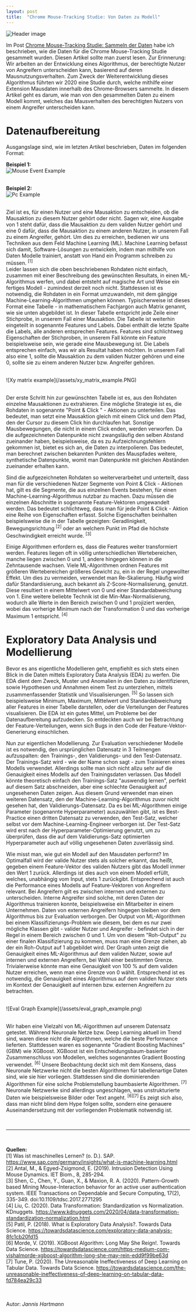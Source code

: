 ```yaml
---
layout: post
title:  "Chrome Mouse-Tracking Studie: Von Daten zu Modell"
---
```


![Header image](/assets/header_img.PNG)

Im Post [Chrome Mouse-Tracking Studie: Sammeln der Daten](https://vipfy.github.io/2021/04/02/mouse-studie-daten-sammeln.html)
habe ich beschrieben, wie die Daten für die Chrome Mouse-Tracking Studie gesammelt wurden. Diesen Artikel sollte man zuerst lesen. Zur Erinnerung: Wir arbeiten an der Entwicklung eines Algorithmus, der berechtigte Nutzer von Angreifern unterscheiden kann, basierend auf deren Mausnutzungsverhalten. Zum Zweck der Weiterentwicklung dieses Algorithmus führten wir 2020 eine Studie durch, welche mithilfe einer Extension Mausdaten innerhalb des Chrome-Browsers sammelte. In diesem Artikel geht es darum, wie man von den gesammelten Daten zu einem Modell kommt, welches das Mausverhalten des berechtigten Nutzers von einem Angreifer unterscheiden kann.


# Datenaufbereitung

Ausgangslage sind, wie im letzten Artikel beschrieben, Daten im folgenden Format:

**Beispiel 1:**<br/>
![Mouse Event Example](/assets/mouse_event_example.png)
<br/><br/>

**Beispiel 2:**<br/>
![Pc Example](/assets/pc_example.png)
<br/><br/>

Ziel ist es, für einen Nutzer und eine Mausaktion zu entscheiden, ob die Mausaktion zu diesem Nutzer gehört oder nicht. Sagen wir, eine Ausgabe von 1 steht dafür, dass die Mausaktion zu dem validen Nutzer gehört und eine 0 dafür, dass die Mausaktion zu einem anderen Nutzer, in unserem Fall zu einem Angreifer, gehört. Um dies zu erreichen, bedienen wir uns Techniken aus dem Feld Machine Learning (ML). Machine Learning befasst sich damit, Software-Lösungen zu entwickeln, indem man mithilfe von Daten Modelle trainiert, anstatt von Hand ein Programm schreiben zu müssen.  <sup>[1]</sup>  
Leider lassen sich die oben beschriebenen Rohdaten nicht einfach, zusammen mit einer Beschreibung des gewünschten Resultats, in einen ML-Algorithmus werfen, und dabei entsteht auf magische Art und Weise ein fertiges Modell - zumindest derzeit noch nicht. Stattdessen ist es notwendig, die Rohdaten in ein Format umzuwandeln, mit dem gängige Machine-Learning-Algorithmen umgehen können. Typischerweise ist dieses Format eine Tabelle - in mathematischem Fachjargon auch Matrix genannt, wie sie unten abgebildet ist. In dieser Tabelle entspricht jede Zeile einer Stichprobe, in unserem Fall einer Mausaktion. Die Tabelle ist weiterhin eingeteilt in sogenannte Features und Labels. Dabei enthält die letzte Spalte die Labels, alle anderen entsprechen Features. Features sind schlichtweg Eigenschaften der Stichproben, in unserem Fall könnte ein Feature beispielsweise sein, wie gerade eine Mausbewegung ist. Die Labels entsprechen einfach, was wir als Resultat haben möchten. In unserem Fall also eine 1, sollte die Mausaktion zu dem validen Nutzer gehören und eine 0, sollte sie zu einem anderen Nutzer bzw. Angreifer gehören. 

<br/>
![Xy matrix example](/assets/xy_matrix_example.PNG)
<br/><br/>

Der erste Schritt hin zur gewünschten Tabelle ist es, aus den Rohdaten einzelne Mausaktionen zu extrahieren. Eine mögliche Strategie ist es, die Rohdaten in sogenannte "Point & Click " - Aktionen zu unterteilen. Das bedeutet, man setzt eine Mausaktion gleich mit einem Click und dem Pfad, den der Cursor zu diesem Click hin durchlaufen hat. Sonstige Mausbewegungen, die nicht in einem Click enden, werden verworfen.
Da die aufgezeichneten Datenpunkte nicht zwangsläufig den selben Abstand zueinander haben, beispielsweise, da es zu Aufzeichnungsfehlern gekommen ist, bietet es sich an, die Daten zu interpolieren. Das bedeutet, man berechnet zwischen bekannten Punkten des Mauspfades weitere, synthetische Datenpunkte, womit man Datenpunkte mit gleichen Abständen zueinander erhalten kann.

Sind die aufgezeichneten Rohdaten so weiterverarbeitet und unterteilt, dass man für die verschiedenen Nutzer Segmente von Point & Click - Aktionen hat, gilt es die Segmente, die aus einzelnen Events bestehen, für einen Machine-Learning-Algorithmus nutzbar zu machen. Dazu müssen die einzelnen Abschnitte in sogenannte Feature-Vektoren umgewandelt werden. Das bedeutet schlichtweg, dass man für jede Point & Click - Aktion eine Reihe von Eigenschaften erfasst. Solche Eigenschaften beinhalten beispielsweise die in der Tabelle gezeigten: Geradlinigkeit, Bewegungsrichtung <sup>[2]</sup> oder an welchem Punkt im Pfad die höchste Geschwindigkeit erreicht wurde. <sup>[3]</sup>


Einige Algorithmen erfordern es, dass die Features weiter transformiert werden. Features liegen oft in völlig unterschiedlichen Wertebereichen, manche liegen zwischen 0 und 1, andere hingegen können in die Zehntausende wachsen. Viele ML-Algorithmen ordnen Features mit größeren Wertebereichen größeres Gewicht zu, ein in der Regel ungewollter Effekt. Um dies zu vermeiden, verwendet man Re-Skalierung. Häufig wird dafür Standardisierung, auch bekannt als Z-Score-Normalisierung, genutzt. Diese resultiert in einem Mittelwert von 0 und einer Standardabweichung von 1. Eine weitere beliebte Technik ist die Min-Max-Normalisierung, wodurch alle Werte in den Bereich zwischen 0 und 1 projiziert werden, wobei das vorherige Minimum nach der Transformation 0 und das vorherige Maximum 1 entspricht. <sup>[4]</sup>


# Exploratory Data Analysis und Modellierung

Bevor es ans eigentliche Modellieren geht, empfiehlt es sich stets einen Blick in die Daten mittels Exploratory Data Analysis (EDA) zu werfen. Die EDA dient dem Zweck, Muster und Anomalien in den Daten zu identifizieren, sowie Hypothesen und Annahmen einem Test zu unterziehen, mittels zusammenfassender Statistik und Visualisierungen. <sup>[5]</sup> So lassen sich beispielsweise Minimum, Maximum, Mittelwert und Standardabweichung aller Features in einer Tabelle darstellen, oder die Verteilungen der Features visualisieren. Die EDA ist ein gutes Mittel, um Probleme bei der Datenaufbereitung aufzudecken. So entdeckten auch wir bei Betrachtung der Feature-Verteilungen, wenn sich Bugs in den Code der Feature-Vektor-Generierung einschlichen.

Nun zur eigentlichen Modellierung. Zur Evaluation verschiedener Modelle ist es notwendig, den ursprünglichen Datensatz in 3 Teilmengen aufzuspalten: den Trainings-, den Validierungs- und den Test-Datensatz. Der Trainings-Satz wird - wie der Name schon sagt - zum Trainieren eines Modells verwendet. Allerdings sollte man sich nicht allzu sehr auf die Genauigkeit eines Modells auf den Trainingsdaten verlassen. Das Modell könnte theoretisch einfach den Trainings-Satz "auswendig lernen", perfekt auf diesem Satz abschneiden, aber eine schlechte Genauigkeit auf ungesehenen Daten zeigen. Aus diesem Grund verwendet man einen weiteren Datensatz, den der Machine-Learning-Algorithmus zuvor nicht gesehen hat, den Validierungs-Datensatz. Da es bei ML-Algorithmen einige Parameter (sogenannte Hyperparameter) auszuwählen gibt, ist es Best-Practice einen dritten Datensatz zu verwenden, den Test-Satz, welcher selbst vor dem Machine-Learning-Engineer verborgen ist. Der Test-Satz wird erst nach der Hyperparameter-Optimierung genutzt, um zu überprüfen, dass die auf dem Validierungs-Satz optimierten Hyperparameter auch auf völlig ungesehenen Daten zuverlässig sind.

Wie misst man, wie gut ein Modell auf den Mausdaten performt? Im Optimalfall wird der valide Nutzer stets als solcher erkannt, das heißt, gegeben einem Feature-Vektor des validen Nutzers gibt das Modell immer den Wert 1 zurück. Allerdings ist dies auch von einem Modell erfüllt, welches, unabhängig vom Input, stets 1 zurückgibt. Entsprechend ist auch die Performance eines Modells auf Feature-Vektoren von Angreifern relevant. Bei Angreifern gilt es zwischen internen und externen zu unterscheiden. Interne Angreifer sind solche, mit deren Daten der Algorithmus trainieren konnte, beispielsweise ein Mitarbeiter in einem Unternehmen. Daten von externen Angreifern hingegen bleiben vor dem Algorithmus bis zur Evaluation verborgen. Der Output von ML-Algorithmen bei einem Klassifizierungs-Problem wie diesem, bei dem es nur zwei mögliche Klassen gibt - valider Nutzer und Angreifer - befindet sich in der Regel in einem Bereich zwischen 0 und 1. Um von diesem "Roh-Output" zu einer finalen Klassifizierung zu kommen, muss man eine Grenze ziehen, ab der ein Roh-Output auf 1 abgebildet wird. Der Graph unten zeigt die Genauigkeit eines ML-Algorithmus auf dem validen Nutzer, sowie auf internen und externen Angreifern, bei Wahl einer bestimmten Grenze. Trivialerweise könnte man eine Genauigkeit von 100 % auf dem validen Nutzer erreichen, wenn man eine Grenze von 0 wählt. Entsprechend ist es notwendig, die Genauigkeit eines Algorithmus auf dem validen Nutzer stets im Kontext der Genauigkeit auf internen bzw. externen Angreifern zu betrachten.

<br/>
![Eval Graph Example](/assets/eval_graph_example.png)
<br/><br/>

Wir haben eine Vielzahl von ML-Algorithmen auf unserem Datensatz getestet. Während Neuronale Netze bzw. Deep Learning aktuell im Trend sind, waren diese nicht die Algorithmen, welche die beste Performance lieferten. Stattdessen waren es sogenannte "Gradient Boosting Machines" (GBM) wie XGBoost. XGBoost ist ein Entscheidungsbaum-basierter Zusammenschluss von Modellen, welches sogenanntes Gradient Boosting verwendet. <sup>[6]</sup> Unsere Beobachtung deckt sich mit dem Konsens, dass Neuronale Netzwerke nicht die besten Algorithmen für tabellenartige Daten sind, wie sie hier vorliegen. Stattdessen sind die dominierenden Algorithmen für eine solche Problemstellung baumbasierte Algorithmen. <sup>[7]</sup> Neuronale Netzwerke sind allerdings ungeschlagen, was unstrukturierte Daten wie beispielsweise Bilder oder Text angeht. <sup>[6][7]</sup> Es zeigt sich also, dass man nicht blind dem Hype folgen sollte, sondern eine genauere Auseinandersetzung mit der vorliegenden Problematik notwendig ist.


<br/>

---

<br/>

**Quellen:**  
[1] Was ist maschinelles Lernen? (o. D.). SAP. <https://www.sap.com/germany/insights/what-is-machine-learning.html>  
[2] Antal, M., & Egyed-Zsigmond, E. (2019). Intrusion Detection Using Mouse Dynamics. IET Biom., 8, 285-294.  
[3] Shen, C., Chen, Y., Guan, X., &amp; Maxion, R. A. (2020). Pattern-Growth based Mining Mouse-Interaction behavior for an active user authentication system. IEEE Transactions on Dependable and Secure Computing, 17(2), 335-349. doi:10.1109/tdsc.2017.2771295  
[4] Liu, C. (2020). Data Transformation: Standardization vs Normalization. KDnuggets. <https://www.kdnuggets.com/2020/04/data-transformation-standardization-normalization.html>  
[5] Patil, P. (2018). What is Exploratory Data Analysis?. Towards Data Science. <https://towardsdatascience.com/exploratory-data-analysis-8fc1cb20fd15>  
[6] Morde, V. (2019). XGBoost Algorithm: Long May She Reign!. Towards Data Science. <https://towardsdatascience.com/https-medium-com-vishalmorde-xgboost-algorithm-long-she-may-rein-edd9f99be63d>  
[7] Tune, P. (2020). The Unreasonable Ineffectiveness of Deep Learning on Tabular Data. Towards Data Science. <https://towardsdatascience.com/the-unreasonable-ineffectiveness-of-deep-learning-on-tabular-data-fd784ea29c33>

<br/><br/>
Autor:	*Jannis Hartmann*









